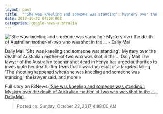 ```yaml
---
layout: post
title:  "'She was kneeling and someone was standing': Mystery over the death of Australian mother-of-two who was shot in the ... - Daily Mail"
date: 2017-10-22 04:09:00Z
categories: google-news-australia
---
```


!['She was kneeling and someone was standing': Mystery over the death of Australian mother-of-two who was shot in the ... - Daily Mail](http://i.dailymail.co.uk/i/pix/2017/10/19/21/4580599400000578-0-image-a-23_1508446576839.jpg)

Daily Mail 'She was kneeling and someone was standing': Mystery over the death of Australian mother-of-two who was shot in the ... Daily Mail The lawyer of the Australian teacher shot dead in Kenya has urged authorities to investigate her death after fears that it was the result of a targeted killing. 'The shooting happened when she was kneeling and someone was standing,' the lawyer said. and more »


Full story on F3News: ['She was kneeling and someone was standing': Mystery over the death of Australian mother-of-two who was shot in the ... - Daily Mail](http://www.f3nws.com/n/yeQkXE)

> Posted on: Sunday, October 22, 2017 4:09:00 AM
